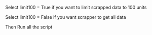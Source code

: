 Select limit100 = True if you want to limit scrapped data to 100 units

Select limit100 = False if you want scrapper to get all data

Then Run all the script
